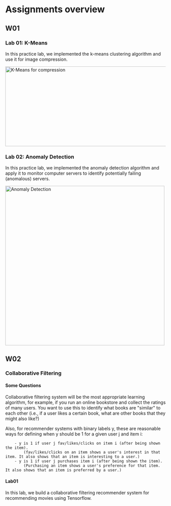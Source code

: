 # Assignments overview

## W01

### Lab 01: K-Means
In this practice lab, we implemented the k-means clustering algorithm and use it for image compression.

<img src="https://github.com/coderleonardo/Machine_Learning_Specialization-Coursera/blob/main/C03-Unsupervised_Learning_Recommenders_and_Reinforcement_Learning/W01/Lab01/images/figure%203.png" alt="K-Means for compression" style="height: 250px; width:700px;"/>

### Lab 02: Anomaly Detection
In this practice lab, we implemented the anomaly detection algorithm and apply it to monitor computer servers to identify potentially failing (anomalous) servers.

<img src="https://github.com/coderleonardo/Machine_Learning_Specialization-Coursera/blob/main/C03-Unsupervised_Learning_Recommenders_and_Reinforcement_Learning/W01/Lab02/images/figure3.png" alt="Anomaly Detection" style="height: 500px; width:500px;"/>

## W02

### Collaborative Filtering

#### Some Questions
Collaborative filtering system will be the most appropriate learning algorithm, for example, if you run an online bookstore and collect the ratings of many users. You want to use this to identify what books are "similar" to each other (i.e., if a user likes a certain book, what are other books that they might also like?)

Also, for recommender systems with binary labels y, these are reasonable ways for defining when y should be 1 for a given user j and item i:

		- y is 1 if user j fav/likes/clicks on item i (after being shown the item).
			(fav/likes/clicks on an item shows a user's interest in that item. It also shows that an item is interesting to a user.)
		- y is 1 if user j purchases item i (after being shown the item).
			(Purchasing an item shows a user's preference for that item. It also shows that an item is preferred by a user.)
			
#### Lab01
In this lab, we build a collaborative filtering recommender system for recommending movies using Tensorflow.
